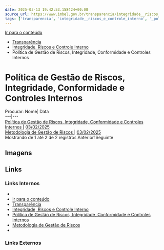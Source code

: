 ```yaml
---
date: 2025-03-13 19:42:53.158424+00:00
source_url: https://www.imbel.gov.br/transparencia/integridade__riscos_e_controle_interno/_politica_de_gestao_de_riscos__integridade__conformidade_e_controles_internos
tags: ['transparencia', 'integridade__riscos_e_controle_interno', '_politica_de_gestao_de_riscos__integridade__conformidade_e_controles_internos']
---
```


[](https://www.imbel.gov.br/transparencia/integridade__riscos_e_controle_interno/_politica_de_gestao_de_riscos__integridade__conformidade_e_controles_internos)
[Ir para o conteúdo](https://www.imbel.gov.br/transparencia/integridade__riscos_e_controle_interno/_politica_de_gestao_de_riscos__integridade__conformidade_e_controles_internos#conteudo)
  * [ Transparência](https://www.imbel.gov.br/transparencia)
  * [ Integridade, Riscos e Controle Interno](https://www.imbel.gov.br/transparencia/integridade__riscos_e_controle_interno)
  * Política de Gestão de Riscos, Integridade, Conformidade e Controles Internos


#  Política de Gestão de Riscos, Integridade, Conformidade e Controles Internos
Procurar:
Nome| Data  
---|---  
[ Política de Gestão de Riscos, Integridade, Conformidade e Controles Internos ](https://www.imbel.gov.br/storage/transparencia/1738603736.pdf) | [03/02/2025](https://www.imbel.gov.br/storage/transparencia/1738603736.pdf)  
[ Metodologia de Gestão de Riscos ](https://www.imbel.gov.br/storage/transparencia/1738604002.pdf) | [03/02/2025](https://www.imbel.gov.br/storage/transparencia/1738604002.pdf)  
Mostrando de 1 até 2 de 2 registros
Anterior1Seguinte
[ ](https://www.imbel.gov.br/transparencia/integridade__riscos_e_controle_interno/_politica_de_gestao_de_riscos__integridade__conformidade_e_controles_internos#home)


## Imagens



## Links

### Links Internos

- [](https://www.imbel.gov.br/transparencia/integridade__riscos_e_controle_interno/_politica_de_gestao_de_riscos__integridade__conformidade_e_controles_internos)
- [Ir para o conteúdo](https://www.imbel.gov.br/transparencia/integridade__riscos_e_controle_interno/_politica_de_gestao_de_riscos__integridade__conformidade_e_controles_internos#conteudo)
- [Transparência](https://www.imbel.gov.br/transparencia)
- [Integridade, Riscos e Controle Interno](https://www.imbel.gov.br/transparencia/integridade__riscos_e_controle_interno)
- [Política de Gestão de Riscos, Integridade, Conformidade e Controles Internos](https://www.imbel.gov.br/storage/transparencia/1738603736.pdf)
- [Metodologia de Gestão de Riscos](https://www.imbel.gov.br/storage/transparencia/1738604002.pdf)
- [](https://www.imbel.gov.br/transparencia/integridade__riscos_e_controle_interno/_politica_de_gestao_de_riscos__integridade__conformidade_e_controles_internos#home)

### Links Externos


